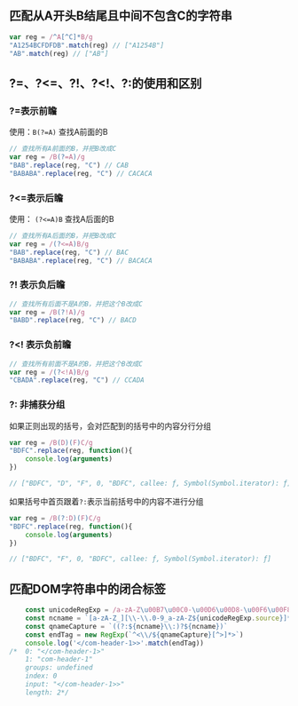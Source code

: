 ## 匹配从A开头B结尾且中间不包含C的字符串

```javascript
var reg = /^A[^C]*B/g
"A1254BCFDFDB".match(reg) // ["A1254B"]
"AB".match(reg) // ["AB"]
```

## ?=、?<=、?!、?<!、?:的使用和区别

### ?=表示前瞻

使用：`B(?=A)` 查找A前面的B

```javascript
// 查找所有A前面的B，并把B改成C
var reg = /B(?=A)/g
"BAB".replace(reg, "C") // CAB
"BABABA".replace(reg, "C") // CACACA
```

### ?<=表示后瞻

使用： `(?<=A)B` 查找A后面的B

```javascript
// 查找所有A后面的B，并把B改成C
var reg = /(?<=A)B/g
"BAB".replace(reg, "C") // BAC
"BABABA".replace(reg, "C") // BACACA
```

### ?! 表示负后瞻

```javascript
// 查找所有后面不是A的B，并把这个B改成C
var reg = /B(?!A)/g
"BABD".replace(reg, "C") // BACD
```

### ?<! 表示负前瞻

```javascript
// 查找所有前面不是A的B，并把这个B改成C
var reg = /(?<!A)B/g
"CBADA".replace(reg, "C") // CCADA
```


### ?: 非捕获分组

如果正则出现的括号，会对匹配到的括号中的内容分行分组

```javascript
var reg = /B(D)(F)C/g
"BDFC".replace(reg, function(){
	console.log(arguments)
})

// ["BDFC", "D", "F", 0, "BDFC", callee: ƒ, Symbol(Symbol.iterator): ƒ]
```

如果括号中首页跟着`?:`表示当前括号中的内容不进行分组

```javascript
var reg = /B(?:D)(F)C/g
"BDFC".replace(reg, function(){
	console.log(arguments)
})

// ["BDFC", "F", 0, "BDFC", callee: ƒ, Symbol(Symbol.iterator): ƒ]
```

## 匹配DOM字符串中的闭合标签

```javascript
	const unicodeRegExp = /a-zA-Z\u00B7\u00C0-\u00D6\u00D8-\u00F6\u00F8-\u037D\u037F-\u1FFF\u200C-\u200D\u203F-\u2040\u2070-\u218F\u2C00-\u2FEF\u3001-\uD7FF\uF900-\uFDCF\uFDF0-\uFFFD/
	const ncname = `[a-zA-Z_][\\-\\.0-9_a-zA-Z${unicodeRegExp.source}]*`
	const qnameCapture = `((?:${ncname}\\:)?${ncname})`
	const endTag = new RegExp(`^<\\/${qnameCapture}[^>]*>`)
    console.log('</com-header-1>>'.match(endTag))
/*	0: "</com-header-1>"
	1: "com-header-1"
	groups: undefined
	index: 0
	input: "</com-header-1>>"
	length: 2*/
```
